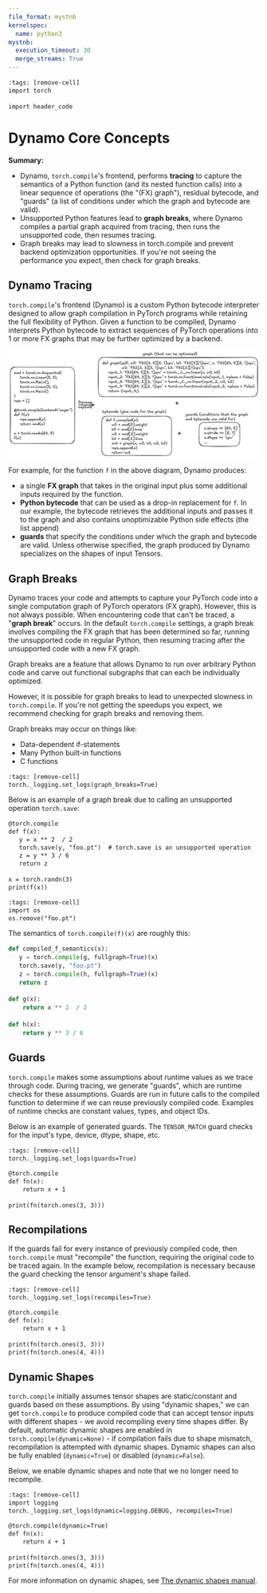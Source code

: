 ```yaml
---
file_format: mystnb
kernelspec:
  name: python3
mystnb:
  execution_timeout: 30
  merge_streams: True
---
```


```{code-cell}
:tags: [remove-cell]
import torch

import header_code
```

# Dynamo Core Concepts

**Summary:**

- Dynamo, `torch.compile`'s frontend, performs **tracing** to capture the semantics of a Python function
  (and its nested function calls) into a linear sequence of operations (the "(FX) graph"),
  residual bytecode, and "guards" (a list of conditions under which the graph and bytecode are valid).
- Unsupported Python features lead to **graph breaks**, where Dynamo compiles a partial graph acquired from tracing,
  then runs the unsupported code, then resumes tracing.
- Graph breaks may lead to slowness in torch.compile and prevent backend optimization opportunities.
  If you're not seeing the performance you expect, then check for graph breaks.

## Dynamo Tracing
`torch.compile`'s frontend (Dynamo) is a custom Python bytecode interpreter designed to allow graph compilation
in PyTorch programs while retaining the full flexibility of Python. Given a function to be compiled, Dynamo
interprets Python bytecode to extract sequences of PyTorch operations into 1 or more FX graphs that may be further optimized by a backend.

![Summary diagram of Dynamo](_static/dynamo_summary_diagram.png)

For example, for the function `f` in the above diagram, Dynamo produces:
- a single **FX graph** that takes in the original input plus some additional inputs required by the function.
- **Python bytecode** that can be used as a drop-in replacement for `f`. In our example, the bytecode retrieves
  the additional inputs and passes it to the graph and also contains unoptimizable Python side effects (the list append)
- **guards** that specify the conditions under which the graph and bytecode are valid. Unless otherwise specified,
  the graph produced by Dynamo specializes on the shapes of input Tensors.

## Graph Breaks
Dynamo traces your code and attempts to capture your PyTorch code into a single computation graph of PyTorch
operators (FX graph). However, this is not always possible. When encountering code that can't be traced, a "**graph break**" occurs.
In the default `torch.compile` settings, a graph break involves compiling the FX graph that has been determined so far,
running the unsupported code in regular Python, then resuming tracing after the unsupported code with a new FX graph.

Graph breaks are a feature that allows Dynamo to run over arbitrary Python code and carve out functional subgraphs that can each be individually optimized.

However, it is possible for graph breaks to lead to unexpected slowness in `torch.compile`.
If you're not getting the speedups you expect, we recommend checking for graph breaks and removing them.

Graph breaks may occur on things like:

- Data-dependent if-statements
- Many Python built-in functions
- C functions

```{code-cell}
:tags: [remove-cell]
torch._logging.set_logs(graph_breaks=True)
```

Below is an example of a graph break due to calling an unsupported operation `torch.save`:

```{code-cell}
@torch.compile
def f(x):
   y = x ** 2  / 2
   torch.save(y, "foo.pt")  # torch.save is an unsupported operation
   z = y ** 3 / 6
   return z

x = torch.randn(3)
print(f(x))
```

```{code-cell}
:tags: [remove-cell]
import os
os.remove("foo.pt")
```

The semantics of `torch.compile(f)(x)` are roughly this:

```python
def compiled_f_semantics(x):
   y = torch.compile(g, fullgraph=True)(x)
   torch.save(y, "foo.pt")
   z = torch.compile(h, fullgraph=True)(x)
   return z

def g(x):
    return x ** 2  / 2

def h(x):
    return y ** 3 / 6
```

## Guards

`torch.compile` makes some assumptions about runtime values as we trace through code. During tracing, we generate "guards",
which are runtime checks for these assumptions. Guards are run in future calls to the compiled function to determine if we
can reuse previously compiled code. Examples of runtime checks are constant values, types, and object IDs.

Below is an example of generated guards. The `TENSOR_MATCH` guard checks for the input's type, device, dtype, shape, etc.

```{code-cell}
:tags: [remove-cell]
torch._logging.set_logs(guards=True)
```

```{code-cell}
@torch.compile
def fn(x):
    return x + 1

print(fn(torch.ones(3, 3)))
```

## Recompilations
If the guards fail for every instance of previously compiled code, then `torch.compile` must "recompile" the function,
requiring the original code to be traced again. In the example below, recompilation is necessary because the guard checking the tensor argument's shape failed.

```{code-cell}
:tags: [remove-cell]
torch._logging.set_logs(recompiles=True)
```

```{code-cell}
@torch.compile
def fn(x):
    return x + 1

print(fn(torch.ones(3, 3)))
print(fn(torch.ones(4, 4)))
```

## Dynamic Shapes

`torch.compile` initially assumes tensor shapes are static/constant and guards based on these assumptions. By using "dynamic shapes,"
we can get `torch.compile` to produce compiled code that can accept tensor inputs with different shapes - we avoid recompiling every time shapes differ.
By default, automatic dynamic shapes are enabled in `torch.compile(dynamic=None)` - if compilation fails due to shape mismatch,
recompilation is attempted with dynamic shapes. Dynamic shapes can also be fully enabled (`dynamic=True`) or disabled (`dynamic=False`).

Below, we enable dynamic shapes and note that we no longer need to recompile.

```{code-cell}
:tags: [remove-cell]
import logging
torch._logging.set_logs(dynamic=logging.DEBUG, recompiles=True)
```

```{code-cell}
@torch.compile(dynamic=True)
def fn(x):
    return x + 1

print(fn(torch.ones(3, 3)))
print(fn(torch.ones(4, 4)))
```

For more information on dynamic shapes, see [The dynamic shapes manual](https://docs.google.com/document/d/1GgvOe7C8_NVOMLOCwDaYV1mXXyHMXY7ExoewHqooxrs/edit?tab=t.0#heading=h.fh8zzonyw8ng).
